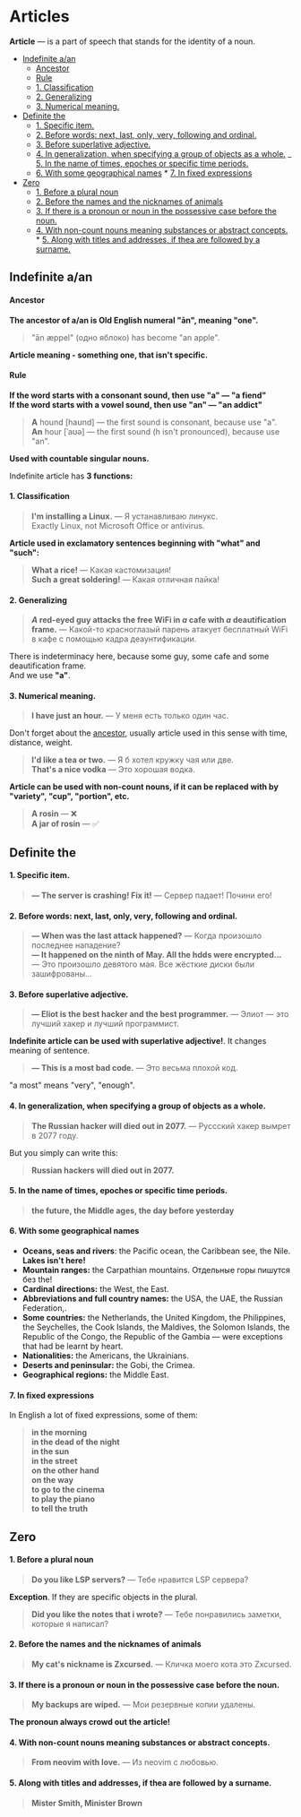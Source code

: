 # Articles

**Article** — is a part of speech that stands for the identity of a noun.

- [Indefinite a/an](#indefinite-aan)
  - [Ancestor](#ancestor)
  - [Rule](#rule)
  - [1. Classification](#1-classification)
  - [2. Generalizing](#2-generalizing)
  - [3. Numerical meaning.](#3-numerical-meaning)
- [Definite the](#definite-the)
  - [1. Specific item.](#1-specific-item)
  - [2. Before words: next, last, only, very, following and ordinal.](#2-before-words-next-last-only-very-following-and-ordinal)
  - [3. Before superlative adjective.](#3-before-superlative-adjective)
  - [4. In generalization, when specifying a group of objects as a whole.](#4-in-generalization-when-specifying-a-group-of-objects-as-a-whole)
    \_ [5. In the name of times, epoches or specific time periods.](#5-in-the-name-of-times-epoches-or-specific-time-periods)
  - [6. With some geographical names](#6-with-some-geographical-names) \* [7. In fixed expressions](#7-in-fixed-expressions)
- [Zero](#zero)
  - [1. Before a plural noun](#1-before-a-plural-noun)
  - [2. Before the names and the nicknames of animals](#2-before-the-names-and-the-nicknames-of-animals)
  - [3. If there is a pronoun or noun in the possessive case before the noun.](#3-if-there-is-a-pronoun-or-noun-in-the-possessive-case-before-the-noun)
  - [4. With non-count nouns meaning substances or abstract concepts.](#4-with-non-count-nouns-meaning-substances-or-abstract-concepts) \* [5. Along with titles and addresses, if thea are followed by a surname.](#5-along-with-titles-and-addresses-if-thea-are-followed-by-a-surname)

## Indefinite a/an

#### Ancestor

**The ancestor of a/an is Old English numeral "ān", meaning "one".**

> "ān æppel" (одно яблоко) has become "an apple".

**Article meaning - something one, that isn't specific.**

#### Rule

**If the word starts with a consonant sound, then use "a" — "a fiend"  
If the word starts with a vowel sound, then use "an" — "an addict"**

> **A** hound [haʊnd] — the first sound is consonant, because use "а".  
> **An** hour [ˈaʊə] — the first sound (h isn't pronounced), because use "an".

**Used with countable singular nouns.**

Indefinite article has **3 functions:**

#### 1. Classification

> **I'm installing a Linux.** — Я устанавливаю линукс.  
> Exactly Linux, not Microsoft Office or antivirus.

**Article used in exclamatory sentences beginning with "what" and "such":**

> **What a rice!** — Какая кастомизация!  
> **Such a great soldering!** — Какая отличная пайка!

#### 2. Generalizing

> **_A_ red-eyed guy attacks the free WiFi in _a_ cafe with _a_ deautification frame.** — Какой-то красноглазый парень атакует бесплатный WiFi в кафе с помощью кадра деаунтификации.

There is indeterminacy here, because some guy, some cafe and some deautification frame.  
And we use **"а"**.

#### 3. Numerical meaning.

> **I have just an hour.** — У меня есть только один час.

Don't forget about the [ancestor](#ancestor), usually article used in this sense with time, distance, weight.

> **I'd like a tea or two.** — Я б хотел кружку чая или две.  
> **That's a nice vodka** — Это хорошая водка.

**Article can be used with non-count nouns, if it can be replaced with by "variety", "cup", "portion", etc.**

> **A rosin** — ❌️  
> **A jar of rosin** — ✅️

## Definite the

#### 1. Specific item.

> **— The server is crashing! Fix it!** — Сервер падает! Почини его!

#### 2. Before words: next, last, only, very, following and ordinal.

> **— When was the last attack happened?** — Когда произошло последнее нападение?  
> **— It happened on the ninth of May. All the hdds were encrypted...** — Это произошло девятого мая. Все жёсткие диски были зашифрованы...

#### 3. Before superlative adjective.

> **— Eliot is the best hacker and the best programmer.** — Элиот — это лучший хакер и лучший программист.

**Indefinite article can be used with superlative adjective!**. It changes meaning of sentence.

> **— This is a most bad code.** — Это весьма плохой код.

"a most" means "very", "enough".

#### 4. In generalization, when specifying a group of objects as a whole.

> **The Russian hacker will died out in 2077.** — Руссский хакер вымрет в 2077 году.

But you simply can write this:

> **Russian hackers will died out in 2077.**

#### 5. In the name of times, epoches or specific time periods.

> **the future, the Middle ages, the day before yesterday**

#### 6. With some geographical names

- **Oceans, seas and rivers**: the Pacific ocean, the Caribbean see, the Nile. **Lakes isn't here!**
- **Mountain ranges:** the Carpathian mountains. Отдельные горы пишутся без the!
- **Cardinal directions:** the West, the East.
- **Abbreviations and full country names:** the USA, the UAE, the Russian Federation,.
- **Some countries:** the Netherlands, the United Kingdom, the Philippines, the Seychelles, the Cook Islands, the Maldives, the Solomon Islands, the Republic of the Congo, the Republic of the Gambia — were exceptions that had be learnt by heart.
- **Nationalities:** the Americans, the Ukrainians.
- **Deserts and peninsular:** the Gobi, the Crimea.
- **Geographical regions:** the Middle East.

#### 7. In fixed expressions

In English a lot of fixed expressions, some of them:

> **in the morning  
> in the dead of the night  
> in the sun  
> in the street  
> on the other hand  
> on the way  
> to go to the cinema  
> to play the piano  
> to tell the truth**

## Zero

#### 1. Before a plural noun

> **Do you like LSP servers?** — Тебе нравится LSP сервера?

**Exception**. If they are specific objects in the plural.

> **Did you like the notes that i wrote?** — Тебе понравились заметки, которые я написал?

#### 2. Before the names and the nicknames of animals

> **My cat's nickname is Zxcursed.** — Кличка моего кота это Zxcursed.

#### 3. If there is a pronoun or noun in the possessive case before the noun.

> **My backups are wiped.** — Мои резервные копии удалены.

**The pronoun always crowd out the article!**

#### 4. With non-count nouns meaning substances or abstract concepts.

> **From neovim with love.** — Из neovim с любовью.

#### 5. Along with titles and addresses, if thea are followed by a surname.

> **Mister Smith, Minister Brown**
